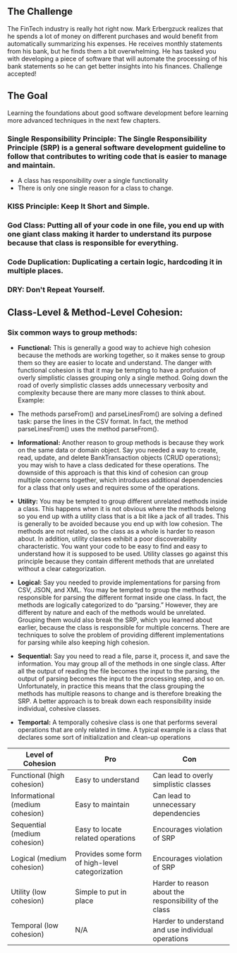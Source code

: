 ## The Challenge

The FinTech industry is really hot right now. Mark Erbergzuck realizes that he spends a lot of money on different purchases and would benefit from automatically summarizing his expenses. He receives monthly statements from his bank, but he finds them a bit overwhelming. He has tasked you with developing a piece of software that will automate the processing of his bank statements so he can get better insights into his finances. Challenge accepted!

## The Goal

Learning the foundations about good software development before learning more advanced techniques in the next few chapters.

### **Single Responsibility Principle**: The Single Responsibility Principle (SRP) is a general software development guideline to follow that contributes to writing code that is easier to manage and maintain.

- A class has responsibility over a single functionality
- There is only one single reason for a class to change.

### **KISS Principle**: Keep It Short and Simple.

### **God Class**: Putting all of your code in one file, you end up with one giant class making it harder to understand its purpose because that class is responsible for everything.

### **Code Duplication**: Duplicating a certain logic, hardcoding it in multiple places.

### **DRY**: Don't Repeat Yourself.

## Class-Level & Method-Level Cohesion:

### Six common ways to group methods:

- **Functional:** This is generally a good way to achieve high cohesion because the methods are working together, so it makes sense to group them so they are easier to locate and understand. The danger with functional cohesion is that it may be tempting to have a profusion of overly simplistic classes grouping only a single method. Going down the road of overly simplistic classes adds unnecessary verbosity and complexity because there are many more classes to think about.
  Example:
- The methods parseFrom() and parseLinesFrom() are solving a defined task: parse the lines in the CSV format. In fact, the method parseLinesFrom() uses the method parseFrom().

- **Informational:** Another reason to group methods is because they work on the same data or domain object. Say you needed a way to create, read, update, and delete BankTransaction objects (CRUD operations); you may wish to have a class dedicated for these operations. The downside of this approach is that this kind of cohesion can group multiple concerns together, which introduces additional dependencies for a class that only uses and requires some of the operations.

- **Utility:** You may be tempted to group different unrelated methods inside a class. This happens when it is not obvious where the methods belong so you end up with a utility class that is a bit like a jack of all trades. This is generally to be avoided because you end up with low cohesion. The methods are not related, so the class as a whole is harder to reason about. In addition, utility classes exhibit a poor discoverability characteristic. You want your code to be easy to find and easy to understand how it is supposed to be used. Utility classes go against this principle because they contain different methods that are unrelated without a clear categorization.

- **Logical:** Say you needed to provide implementations for parsing from CSV, JSON, and XML. You may be tempted to group the methods responsible for parsing the different format inside one class. In fact, the methods are logically categorized to do “parsing.” However, they are different by nature and each of the methods would be unrelated. Grouping them would also break the SRP, which you learned about earlier, because the class is responsible for multiple concerns. There are techniques to solve the problem of providing different implementations for parsing while also keeping high cohesion.

- **Sequential:** Say you need to read a file, parse it, process it, and save the information. You may group all of the methods in one single class. After all the output of reading the file becomes the input to the parsing, the output of parsing becomes the input to the processing step, and so on. Unfortunately, in practice this means that the class grouping the methods has multiple reasons to change and is therefore breaking the SRP. A better approach is to break down each responsibility inside individual, cohesive classes.

- **Temportal:** A temporally cohesive class is one that performs several operations that are only related in time. A typical example is a class that declares some sort of initialization and clean-up operations

| Level of Cohesion               | Pro                                             | Con                                                    |
| ------------------------------- | ----------------------------------------------- | ------------------------------------------------------ |
| Functional (high cohesion)      | Easy to understand                              | Can lead to overly simplistic classes                  |
| Informational (medium cohesion) | Easy to maintain                                | Can lead to unnecessary dependencies                   |
| Sequential (medium cohesion)    | Easy to locate related operations               | Encourages violation of SRP                            |
| Logical (medium cohesion)       | Provides some form of high-level categorization | Encourages violation of SRP                            |
| Utility (low cohesion)          | Simple to put in place                          | Harder to reason about the responsibility of the class |
| Temporal (low cohesion)         | N/A                                             | Harder to understand and use individual operations     |
